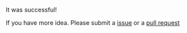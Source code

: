 It was successful!

If you have more idea. Please submit a [issue](https://github.com/LiaoxyuCM/gittest/issues) or a [pull request](https://github.com/LiaoxyuCM/gittest/pulls)
